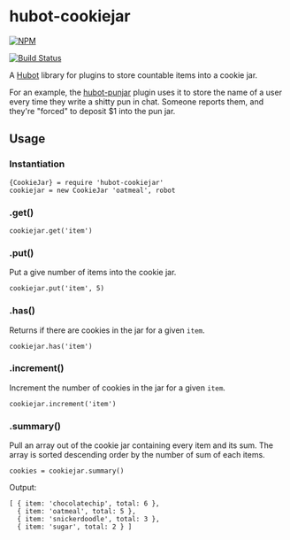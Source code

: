 # hubot-cookiejar

[![NPM](https://nodei.co/npm/hubot-cookiejar.png)](https://nodei.co/npm/hubot-cookiejar/)

[![Build Status](https://travis-ci.org/jonursenbach/hubot-cookiejar.png)](https://travis-ci.org/jonursenbach/hubot-cookiejar)

A [Hubot](https://github.com/github/hubot) library for plugins to store countable items into a cookie jar.

For an example, the [hubot-punjar](https://github.com/jonursenbach/hubot-punjar) plugin uses it to store the name of a user every time they write a shitty pun in chat. Someone reports them, and they're "forced" to deposit $1 into the pun jar.

## Usage
### Instantiation
```
{CookieJar} = require 'hubot-cookiejar'
cookiejar = new CookieJar 'oatmeal', robot
```

### .get()
```
cookiejar.get('item')
```

### .put()
Put a give number of items into the cookie jar.

```
cookiejar.put('item', 5)
```

### .has()
Returns if there are cookies in the jar for a given ```item```.

```
cookiejar.has('item')
```

### .increment()
Increment the number of cookies in the jar for a given ```item```.

```
cookiejar.increment('item')
```

### .summary()
Pull an array out of the cookie jar containing every item and its sum. The array is sorted descending order by the number of sum of each items.

```
cookies = cookiejar.summary()
```

Output:

```
[ { item: 'chocolatechip', total: 6 },
  { item: 'oatmeal', total: 5 },
  { item: 'snickerdoodle', total: 3 },
  { item: 'sugar', total: 2 } ]
```
